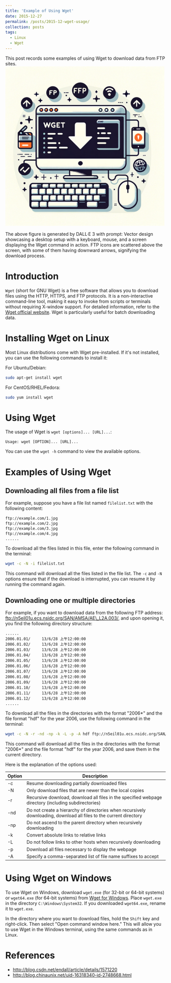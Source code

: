 ```yaml
---
title: 'Example of Using Wget'
date: 2015-12-27
permalink: /posts/2015-12-wget-usage/
collection: posts
tags:
  - Linux
  - Wget
---
```


This post records some examples of using Wget to download data from FTP sites.<br/><img src='/figures/posts/head-pics/2015-12-wget-usage-DALLE-3.png' width=500>

The above figure is generated by DALL·E 3 with prompt: Vector design showcasing a desktop setup with a keyboard, mouse, and a screen displaying the Wget command in action. FTP icons are scattered above the screen, with some of them having downward arrows, signifying the download process.

Introduction
============

`Wget` (short for GNU Wget) is a free software that allows you to download files using the HTTP, HTTPS, and FTP protocols. It is a non-interactive command-line tool, making it easy to invoke from scripts or terminals without requiring X-window support. For detailed information, refer to the [Wget official website](http://www.gnu.org/software/wget/wget.html). Wget is particularly useful for batch downloading data.

Installing Wget on Linux
========================

Most Linux distributions come with Wget pre-installed. If it's not installed, you can use the following commands to install it:

For Ubuntu/Debian:

```bash
sudo apt-get install wget
```

For CentOS/RHEL/Fedora:

```bash
sudo yum install wget
```

Using Wget
==========

The usage of Wget is `wget [options]... [URL]...`:

```
Usage: wget [OPTION]... [URL]...
```

You can use the `wget -h` command to view the available options.

Examples of Using Wget
======================

Downloading all files from a file list
--------------------------------------

For example, suppose you have a file list named `filelist.txt` with the following content:

```
ftp://example.com/1.jpg
ftp://example.com/2.jpg
ftp://example.com/3.jpg
ftp://example.com/4.jpg
......
```

To download all the files listed in this file, enter the following command in the terminal:

```bash
wget -c -N -i filelist.txt
```

This command will download all the files listed in the file list. The `-c` and `-N` options ensure that if the download is interrupted, you can resume it by running the command again.

Downloading one or multiple directories
---------------------------------------

For example, if you want to download data from the following FTP address: ftp://n5eil01u.ecs.nsidc.org/SAN/AMSA/AE\_L2A.003/, and upon opening it, you find the following directory structure:

```
......
2006.01.01/     13/6/28 上午12:00:00
2006.01.02/     13/6/28 上午12:00:00
2006.01.03/     13/6/28 上午12:00:00
2006.01.04/     13/6/28 上午12:00:00
2006.01.05/     13/6/28 上午12:00:00
2006.01.06/     13/6/28 上午12:00:00
2006.01.07/     13/6/28 上午12:00:00
2006.01.08/     13/6/28 上午12:00:00
2006.01.09/     13/6/28 上午12:00:00
2006.01.10/     13/6/28 上午12:00:00
2006.01.11/     13/6/28 上午12:00:00
2006.01.12/     13/6/28 上午12:00:00
......
```

To download all the files in the directories with the format "2006*" and the file format "hdf" for the year 2006, use the following command in the terminal:

```bash
wget -c -N -r -nd -np -k -L -p -A hdf ftp://n5eil01u.ecs.nsidc.org/SAN/AMSA/AE_L2A.003/2006*
```

This command will download all the files in the directories with the format "2006*" and the file format "hdf" for the year 2006, and save them in the current directory.

Here is the explanation of the options used:

|  Option | Description | 
| ------ | --------- | 
|  -c  |   Resume downloading partially downloaded files | 
| -N   |  Only download files that are newer than the local copies |
|  -r   |  Recursive download, download all files in the specified webpage directory (including subdirectories) |
|  -nd  |  Do not create a hierarchy of directories when recursively downloading, download all files to the current directory |
|  -np  |  Do not ascend to the parent directory when recursively downloading |
|  -k   |  Convert absolute links to relative links |
|  -L   |  Do not follow links to other hosts when recursively downloading |
|  -p   |  Download all files necessary to display the webpage |
|  -A   |  Specify a comma-separated list of file name suffixes to accept |

Using Wget on Windows
=====================

To use Wget on Windows, download `wget.exe` (for 32-bit or 64-bit systems) or `wget64.exe` (for 64-bit systems) from [Wget for Windows](https://eternallybored.org/misc/wget/). Place `wget.exe` in the directory `C:\Windows\System32`. If you downloaded `wget64.exe`, rename it to `wget.exe`.

In the directory where you want to download files, hold the `Shift` key and right-click. Then select "Open command window here." This will allow you to use Wget in the Windows terminal, using the same commands as in Linux.

References
==========

-  <http://blog.csdn.net/endall/article/details/1571220>
-  <http://blog.chinaunix.net/uid-16318340-id-2748668.html>
